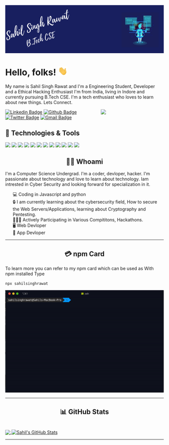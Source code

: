 <img src='https://raw.githubusercontent.com/sahil-rawat/sahil-rawat/master/src/header.png?token=AMW6YFWS5RJ3YITV26VLNK27INZCO'>

# Hello, folks! <img src="https://raw.githubusercontent.com/sahil-rawat/sahil-rawat/master/src/wave.gif?token=AMW6YFXNWQ3LPDZVQCHEZ7S7INZGW" width="30px">

My name is Sahil Singh Rawat and I'm a Engineering Student, Developer and a Ethical Hacking Enthusiast I'm from India, living in Indore and currently pursuing B.Tech CSE.
I'm a tech enthusiast who loves to learn about new things.
Lets Connect.

<img align='right' src='https://media.giphy.com/media/bcKmIWkUMCjVm/giphy.gif' width='200"'>

[![Linkedin Badge](https://img.shields.io/badge/-SahilISinghRawat-blue?style=flat-square&logo=Linkedin&logoColor=white&link=https://www.linkedin.com/in/sahil-singh-rawat/)](https://www.linkedin.com/in/sahil-singh-rawat/)
[![Github Badge](https://img.shields.io/badge/-SahilSinghRawat-grey?style=flat-square&logo=Github&logoColor=white&link=https://github.com/sahil-rawat/)](https://github.com/sahil-rawat)
[![Twitter Badge](https://img.shields.io/badge/-SahilSinghRawat-blue?style=flat-square&logo=Twitter&logoColor=white&link=https://twitter.com/sahil_s_rawat)](https://twitter.com/sahil_s_rawat)
[![Gmail Badge](https://img.shields.io/badge/-sahilsinghrawat1405@gmail.com-d14836?style=flat-square&logo=Gmail&logoColor=white&link=mailto:sahilsinghrawat1405@gmail.com)](mailto:sahilsinghrawat1405@gmail.com)

## 🔧 Technologies & Tools
![](https://img.shields.io/badge/OS-MacOS-informational?style=flat&logo=apple&logoColor=white&color=2bbc8a)
![](https://img.shields.io/badge/OS-KaliLinux-informational?style=flat&logo=linux&logoColor=white&color=2bbc8a)
![](https://img.shields.io/badge/Editor-VisualStudio-informational?style=flat&logo=visual-studio&logoColor=white&color=2bbc8a)
![](https://img.shields.io/badge/Code-Python-informational?style=flat&logo=python&logoColor=white&color=2bbc8a)
![](https://img.shields.io/badge/Code-JavaScript-informational?style=flat&logo=javascript&logoColor=white&color=2bbc8a)
![](https://img.shields.io/badge/Code-Java-informational?style=flat&logo=java&logoColor=white&color=2bbc8a)
![](https://img.shields.io/badge/Code-NodeJs-informational?style=flat&logo=node.js&logoColor=white&color=2bbc8a)
![](https://img.shields.io/badge/Code-React-informational?style=flat&logo=react&logoColor=white&color=2bbc8a)
![](https://img.shields.io/badge/Code-Flutter-informational?style=flat&logo=flutter&logoColor=white&color=2bbc8a)
![](https://img.shields.io/badge/Shell-Zsh-informational?style=flat&logo=gnu-bash&logoColor=white&color=2bbc8a)
![](https://img.shields.io/badge/Tools-Metasploit-informational?style=flat&logo=monzo&logoColor=white&color=2bbc8a)
![](https://img.shields.io/badge/Tools-BurpSuite-informational?style=flat&logo=buddy&logoColor=white&color=2bbc8a)


<h2 align="center"> 👨‍💻 Whoami</h2>
<p align="center">

I'm a Computer Science Undergrad. I'm a coder, devloper, hacker. I'm passionate about technology and love to learn about technology. Iam intrested in Cyber Security and looking forward for specialization in it.

<ul style="list-style-type: none;">
<li>
💻 Coding in Javascript and python
</li>
<li>
🔒 I am currently learning about the cybersecurity field, How to secure the Web Servers/Applications, learning about Cryptography and Pentesting.
</li>
<li>
🧑🏻‍💻 Actively Participating in Various Compititons, Hackathons.
</li>
<li>
🖥 Web Devloper
</li>
<li>
📱 App Devloper
</li>
</ul>

</p>

<hr>
<h2 align="center">💳 npm Card</h2>

To learn more you can refer to my npm card which can be used as With npm installed Type
```
npx sahilsinghrawat
```
<img src="https://raw.githubusercontent.com/sahil-rawat/sahil-rawat/master/src/sahil.gif?token=AMW6YFTQMGNAAQ2SE6UZY7C7INZES"/>
<hr>
<h2 align="center">📊 GitHub Stats</h2>
<br>

<a href="https://github.com/sahil-rawat/">
  <img align="center" src="https://github-readme-stats.vercel.app/api/top-langs/?username=sahil-rawat&hide=css,html&title_color=ffffff&text_color=c9cacc&icon_color=2bbc8a&bg_color=1d1f21" />
</a>
<a href="https://github.com/sahil-rawat/">
  <img align="center" src="https://github-readme-stats.vercel.app/api?username=sahil-rawat&show_icons=true&line_height=27&count_private=true&title_color=ffffff&text_color=c9cacc&icon_color=2bbc8a&bg_color=1d1f21" alt="Sahil's GitHub Stats" />
</a>

<hr>
